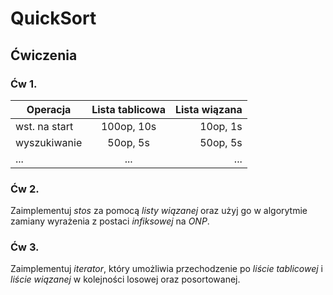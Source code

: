 # QuickSort


## Ćwiczenia


### Ćw 1.


| Operacja      | Lista tablicowa | Lista wiązana |
| ------------- |:---------------:| -------------:|
| wst. na start | 100op, 10s      | 10op, 1s      |
| wyszukiwanie  | 50op, 5s        | 50op, 5s      |
| ...           | ...             | ...           |


### Ćw 2.

Zaimplementuj *stos* za pomocą *listy wiązanej* oraz użyj go w algorytmie zamiany wyrażenia z postaci *infiksowej* na *ONP*.


### Ćw 3. 

Zaimplementuj *iterator*, który umożliwia przechodzenie po *liście tablicowej* i *liście wiązanej* w kolejności losowej oraz posortowanej.
